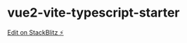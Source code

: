 # vue2-vite-typescript-starter

[Edit on StackBlitz ⚡️](https://stackblitz.com/edit/vue2-vite-typescript-starter-eumxyj)